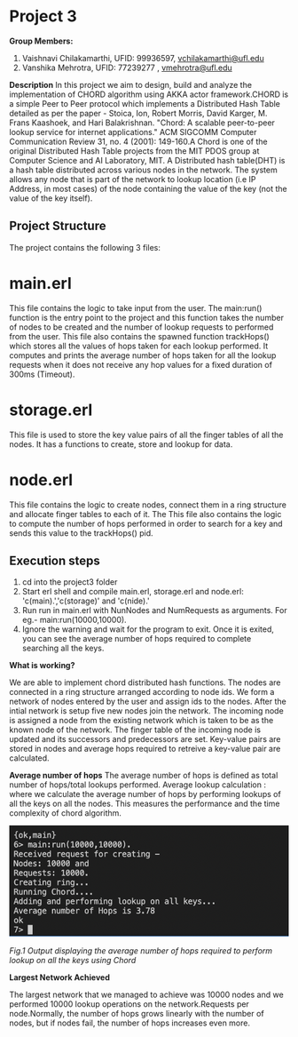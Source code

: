 # Project 3

**Group Members:**
1. Vaishnavi Chilakamarthi, UFID: 99936597, vchilakamarthi@ufl.edu 
2. Vanshika Mehrotra, UFID: 77239277 , vmehrotra@ufl.edu

**Description**
In this project we aim to design, build and analyze the implementation of CHORD algorithm using AKKA actor framework.CHORD is a simple Peer to Peer protocol which implements a Distributed Hash Table detailed as per the paper - Stoica, Ion, Robert Morris, David Karger, M. Frans Kaashoek, and Hari Balakrishnan. "Chord: A scalable peer-to-peer lookup service for internet applications." ACM SIGCOMM Computer Communication Review 31, no. 4 (2001): 149-160.A Chord is one of the original Distributed Hash Table projects from the MIT PDOS group at Computer Science and AI Laboratory, MIT. A Distributed hash table(DHT) is a hash table distributed across various nodes in the network. The system allows any node that is part of the network to lookup location (i.e IP Address, in most cases) of the node containing the value of the key (not the value of the key itself).


## Project Structure
The project contains the following 3 files:

# main.erl
This file contains the logic to take input from the user. The main:run() function is the entry point to the project and this function takes the number of nodes to be created and the number of lookup requests to performed from the user. This file also contains the spawned function trackHops() which stores all the values of hops taken for each lookup performed. It computes and prints the average number of hops taken for all the lookup requests when it does not receive any hop values for a fixed duration of 300ms (Timeout).

# storage.erl
This file is used to store the key value pairs of all the finger tables of all the nodes. It has a functions to create, store and lookup for data.

# node.erl
This file contains the logic to create nodes, connect them in a ring structure and allocate finger tables to each of it. The This file also contains the logic to compute the number of hops performed in order to search for a key and sends this value to the trackHops() pid.


## Execution steps
1. cd into the project3 folder
2. Start erl shell and compile main.erl, storage.erl and node.erl: 'c(main).','c(storage)' and 'c(nide).'
3. Run run in main.erl with NunNodes and NumRequests as arguments.
For eg.- main:run(10000,10000).
4. Ignore the warning and wait for the program to exit. Once it is exited, you can see the average number of hops required to complete searching all the keys.


**What is working?**

We are able to implement chord distributed hash functions. The nodes are connected in a ring structure arranged according to node ids.
We form a network of nodes entered by the user and assign ids to the nodes. After the intial network is setup five new nodes join the network. The incoming node is assigned a node from the existing network which is taken to be as the known node of the network. The finger table of the incoming node is updated and its successors and predecessors are set.
Key-value pairs are stored in nodes and average hops required to retreive a key-value pair are calculated.

**Average number of hops**
The average number of hops is defined as total number of hops/total lookups performed.
Average lookup calculation : where we calculate the average number of hops by performing lookups of all the keys on all the nodes. This measures the performance and the time complexity of chord algorithm.

![Fig-1](https://github.com/vanshika2809/dosp_project1/blob/main/project3.png)

*Fig.1 Output displaying the average number of hops required to perform lookup on all the keys using Chord*

**Largest Network Achieved**

The largest network that we managed to achieve was 10000 nodes and we performed 10000 lookup operations on the network.Requests per node.Normally, the number of hops grows linearly with the number of nodes, but if nodes fail, the number of hops increases even more.



